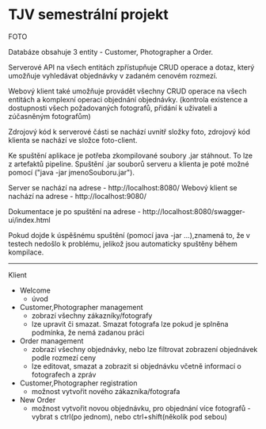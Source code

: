 # TJV semestrální projekt
FOTO 

Databáze obsahuje 3 entity - Customer, Photographer a Order.

Serverové API na všech entitách zpřístupňuje CRUD operace a dotaz, který umožňuje vyhledávat objednávky v zadaném cenovém rozmezí. 

Webový klient také umožňuje provádět všechny CRUD operace na všech entitách a komplexní operaci objednání objednávky. (kontrola existence a dostupnosti všech požadovaných fotografů, přidání k uživateli a zúčasněným fotografům)

Zdrojový kód k serverové části se nachází uvnitř složky foto, zdrojový kód klienta se nachází ve složce foto-client.

Ke spuštění aplikace je potřeba zkompilované soubory .jar stáhnout. To lze z artefaktů pipeline. 
Spuštění .jar souborů serveru a klienta je poté možné pomocí ("java -jar jmenoSouboru.jar").

Server se nachází na adrese - http://localhost:8080/
Webový klient se nachází na adrese - http://localhost:9080/

Dokumentace je po spuštění na adrese - http://localhost:8080/swagger-ui/index.html

Pokud dojde k úspěšnému spuštění (pomocí java -jar ...),znamená to, že v testech nedošlo k problému, jelikož jsou automaticky spuštěny během kompilace.

----
Klient
- Welcome
    - úvod
- Customer,Photographer management 
    - zobrazí všechny zákazníky/fotografy
    - lze upravit či smazat. Smazat fotografa lze pokud je splněna podmínka, že nemá zadanou práci
- Order management 
    - zobrazí všechny objednávky, nebo lze filtrovat zobrazení objednávek podle rozmezí ceny
    - lze editovat, smazat a zobrazit si objednávku včetně informací o fotografech a zpráv
- Customer,Photographer registration 
    - možnost vytvořit nového zákazníka/fotografa
- New Order 
    - možnost vytvořit novou objednávku, pro objednání více fotografů - vybrat s ctrl(po jednom), nebo ctrl+shift(několik pod sebou)

